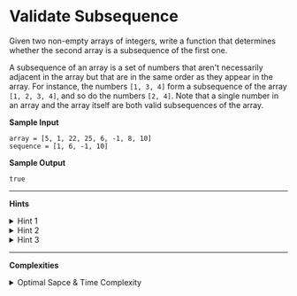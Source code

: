 # Validate Subsequence

Given two non-empty arrays of integers, write a function that determines whether the second array is a subsequence of the first one.

A subsequence of an array is a set of numbers that aren't necessarily adjacent in the array but that are in the same order as they appear in the array. For instance, the numbers `[1, 3, 4]` form a subsequence of the array `[1, 2, 3, 4]`, and so do the numbers `[2, 4]`. Note that a single number in an array and the array itself are both valid subsequences of the array.

**Sample Input**
```
array = [5, 1, 22, 25, 6, -1, 8, 10]
sequence = [1, 6, -1, 10]
```

**Sample Output**
```
true
```

---

**Hints**
<details>
    <summary>Hint 1</summary>

    You can solve this question by iterating through the main
    input array once.
</details>

<details>
    <summary>Hint 2</summary>

    Iterate through the main array, and look for the first integer
    in the potential subsequence. If you find that integer, keep
    on iterating through the main array, but now look for the
    second integer in the potential subsequence. Continue this
    process until you either find every integer in the potential
    subsequence or you reach the end of the main array.
</details>

<details>
    <summary>Hint 3</summary>

    To actually implement what Hint #2 describes, you'll have to
    declare a variable holding your position in the potential
    subsequence. At first, this position will be the 0th index in
    the sequence; as you find the sequence's integers in the main
    array, you'll increment the position variable until you reach
    the end of the sequence.
</details>

---

**Complexities**
<details>
    <summary>Optimal Sapce & Time Complexity</summary>

    O(n) time | O(1) space - where n is the length of the array
</details>